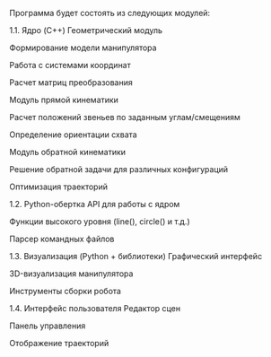 Программа будет состоять из следующих модулей:

1.1. Ядро (C++)
Геометрический модуль

Формирование модели манипулятора

Работа с системами координат

Расчет матриц преобразования

Модуль прямой кинематики 

Расчет положений звеньев по заданным углам/смещениям

Определение ориентации схвата

Модуль обратной кинематики

Решение обратной задачи для различных конфигураций

Оптимизация траекторий

1.2. Python-обертка
API для работы с ядром

Функции высокого уровня (line(), circle() и т.д.)

Парсер командных файлов

1.3. Визуализация (Python + библиотеки)
Графический интерфейс

3D-визуализация манипулятора

Инструменты сборки робота

1.4. Интерфейс пользователя
Редактор сцен

Панель управления

Отображение траекторий

